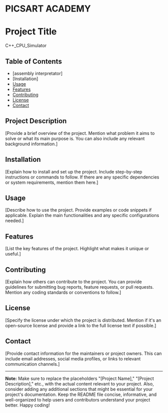  
# PICSART ACADEMY

# Project Title

 C++_CPU_Simulator 

## Table of Contents

- [assembly interpretator]
- [Installation]
- [Usage](#usage)
- [Features](#features)
- [Contributing](#contributing)
- [License](#license)
- [Contact](#contact)

## Project Description

[Provide a brief overview of the project. Mention what problem it aims to solve or what its main purpose is. You can also include any relevant background information.]

## Installation

[Explain how to install and set up the project. Include step-by-step instructions or commands to follow. If there are any specific dependencies or system requirements, mention them here.]

## Usage

[Describe how to use the project. Provide examples or code snippets if applicable. Explain the main functionalities and any specific configurations needed.]

## Features

[List the key features of the project. Highlight what makes it unique or useful.]

## Contributing

[Explain how others can contribute to the project. You can provide guidelines for submitting bug reports, feature requests, or pull requests. Mention any coding standards or conventions to follow.]

## License

[Specify the license under which the project is distributed. Mention if it's an open-source license and provide a link to the full license text if possible.]

## Contact

[Provide contact information for the maintainers or project owners. This can include email addresses, social media profiles, or links to relevant communication channels.]

---

**Note:** Make sure to replace the placeholders "[Project Name]," "[Project Description]," etc., with the actual content relevant to your project. Also, consider adding any additional sections that might be essential for your project's documentation. Keep the README file concise, informative, and well-organized to help users and contributors understand your project better. Happy coding!


